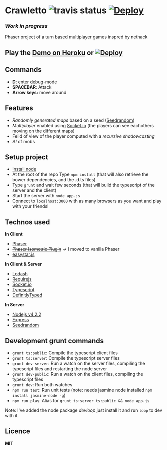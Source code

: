 # Crawletto ![travis status](https://travis-ci.org/beuted/Crawletto.svg?branch=master) [![Deploy](https://beuted.github.io/Crawletto/deploy-to-heroku.svg)](https://heroku.com/deploy)

### *Work in progress*

Phaser project of a turn based multiplayer games inspred by nethack

## Play the [Demo on Heroku](https://crawletto.herokuapp.com/) or [![Deploy](https://beuted.github.io/Crawletto/deploy-to-heroku.svg)](https://heroku.com/deploy)

## Commands
* **D**: enter debug-mode
* **SPACEBAR**: Attack
* **Arrow keys:** move around

## Features
* _Randomly generated maps_ based on a seed ([Seedrandom](https://github.com/davidbau/seedrandom))
* _Multiplayer_ enabled using [Socket.io](http://socket.io/) (the players can see eachothers moving on the different maps)
* Feild of view of the player computed with a _recursive shadowcasting_
* _AI_ of mobs

## Setup project
* [Install node](https://nodejs.org/)
* At the root of the repo Type `npm install` (that will also retrieve the bower dependencies, and the .d.ts files)
* Type `grunt` and wait few seconds (that will build the typescript of the server and the client)
* Start the server with `node app.js`
* Connect to `localhost:3000` with as many browsers as you want and play with your friends!

## Technos used

**In Client**
* [Phaser](http://www.phaser.io/)
* ~~[Phaser Isometric Plugin](http://www.rotates.org/phaser/iso/)~~ -> I moved to vanilla Phaser
* [easystar.js](http://www.easystarjs.com/)

**In Client & Server**
* [Lodash](https://lodash.com/)
* [Requirejs](http://requirejs.org/)
* [Socket.io](http://socket.io/)
* [Typescript](http://www.typescriptlang.org/)
* [DefinitlyTyped](http://definitelytyped.org/)

**In Server**
* [Nodejs v4.2.2](https://nodejs.org)
* [Express](http://expressjs.com/)
* [Seedrandom](https://github.com/davidbau/seedrandom)

## Development grunt commands
* `grunt ts:public`: Compile the typescript client files
* `grunt ts:server`: Compile the typescript server files
* `grunt dev-server`: Run a watch on the server files, compiling the typescript files and restarting the node server
* `grunt dev-public`: Run a watch on the client files, compiling the typescript files
* `grunt dev`: Run both watches
* `npm run test`: Run unit tests (note: needs jasmine node installed `npm install jasmine-node -g`)
* `npm run play`: Alias for `grunt ts:server ts:public && node app.js`

Note: I've added the node package _devloop_ just install it and run `loop` to dev with it.

## Licence
**MIT**
